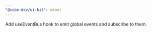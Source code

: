 ```yaml
---
"@cube-dev/ui-kit": minor
---
```


Add useEventBus hook to emit global events and subscribe to them.
